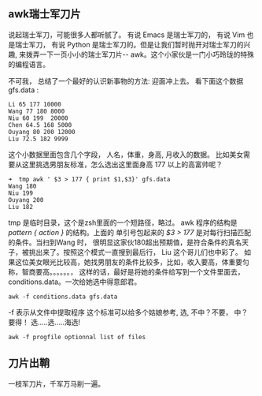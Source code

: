 ## awk瑞士军刀片

说起瑞士军刀，可能很多人都听腻了。 有说 Emacs 是瑞士军刀的， 有说 Vim 也是瑞士军刀， 有说 Python 是瑞士军刀的。但是让我们暂时抛开对瑞士军刀的兴趣, 来拨弄一下一页小小的瑞士军刀片-- awk。这个小家伙是一门小巧玲珑的特殊的编程语言。
 
不可我， 总结了一个最好的认识新事物的方法: 迎面冲上去。
看下面这个数据 gfs.data : 
 
```
Li 65 177 10000
Wang 77 180 8000
Niu 60 199  20000
Chen 64.5 168 5000
Ouyang 80 200 12000
Liu 72.5 182 9999
```

这个小数据里面包含几个字段， 人名，体重，身高, 月收入的数据。 比如美女需要从这里挑选男朋友标准，怎么选出这里面身高 177 以上的高富帅呢？ 

```
➜  tmp awk ' $3 > 177 { print $1,$3}' gfs.data 
Wang 180
Niu 199
Ouyang 200
Liu 182
```

tmp 是临时目录，这个是zsh里面的一个短路径，略过。 awk 程序的结构是 *pattern { action }* 的结构。上面的 单引号包起来的 *$3 > 177* 是对每行扫描匹配的条件。当扫到Wang 时， 很明显这家伙180超出预期值，是符合条件的真名天子，被挑出来了。按照这个模式一直搜到最后行， Liu 这个哥儿们也中彩了。
如果这位美女眼光比较高，她找男朋友的条件比较多，比如，收入要高，体重要匀称，智商要高。。。。。。， 这样的话，最好是将她的条件给写到一个文件里面去， conditions.data。一次给她选中得意郎君。

```
awk -f conditions.data gfs.data
```

-f 表示从文件中提取程序
这个标准可以给多个姑娘参考, 选, 不中？不要， 中？ 要得！ 选.....选.....海选!

```
awk -f progfile optionnal list of files
```

## 刀片出鞘
一枝军刀片，千军万马削一遍。

